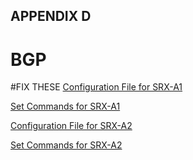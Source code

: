## APPENDIX D 

# BGP


#FIX THESE
[Configuration File for SRX-A1](https://github.com/Helweg/Project-Network-2nd-Semester/blob/master/APPENDIX%20D/srx-a1)


[Set Commands for SRX-A1](https://github.com/Helweg/Project-Network-2nd-Semester/blob/master/APPENDIX%20D/srx-a1%20set%20commands)


[Configuration File for SRX-A2](https://github.com/Helweg/Project-Network-2nd-Semester/blob/master/APPENDIX%20D/srx-a2)


[Set Commands for SRX-A2](https://github.com/Helweg/Project-Network-2nd-Semester/blob/master/APPENDIX%20D/srx-a2%20set%20commands)
